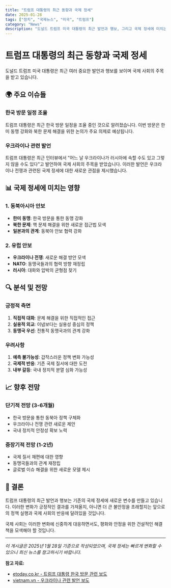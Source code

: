 ```yaml
---
title: "트럼프 대통령의 최근 동향과 국제 정세"
date: 2025-01-28
tags: ["정치", "국제뉴스", "미국", "트럼프"]
category: "News"
description: "도널드 트럼프 미국 대통령의 최근 발언과 행보, 그리고 국제 정세에 미치는 영향에 대해 분석합니다."
---
```


# 트럼프 대통령의 최근 동향과 국제 정세

도널드 트럼프 미국 대통령은 최근 여러 중요한 발언과 행보를 보이며 국제 사회의 주목을 받고 있습니다.

## 🌍 주요 이슈들

### 한국 방문 일정 조율

트럼프 대통령은 최근 한국 방문 일정을 조율 중인 것으로 알려졌습니다. 이번 방문은 한미 동맹 강화와 북한 문제 해결을 위한 논의가 주요 의제로 예상됩니다.

### 우크라이나 관련 발언

트럼프 대통령은 최근 인터뷰에서 "어느 날 우크라이나가 러시아에 속할 수도 있고 그렇지 않을 수도 있다"고 발언하여 국제 사회의 주목을 받았습니다. 이러한 발언은 우크라이나 전쟁과 관련된 국제 정세에 대한 새로운 관점을 제시했습니다.

## 📊 국제 정세에 미치는 영향

### 1. 동북아시아 안보

- **한미 동맹**: 한국 방문을 통한 동맹 강화
- **북한 문제**: 핵 문제 해결을 위한 새로운 접근법 모색
- **일본과의 관계**: 동북아 안보 협력 강화

### 2. 유럽 안보

- **우크라이나 전쟁**: 새로운 해결 방안 모색
- **NATO**: 동맹국들과의 협력 방향 재정립
- **러시아**: 대화와 압박의 균형점 찾기

## 🔍 분석 및 전망

### 긍정적 측면

1. **직접적 대화**: 문제 해결을 위한 직접적인 접근
2. **실용적 외교**: 이념보다는 실용성 중심의 정책
3. **동맹국 우선**: 전통적 동맹국과의 관계 강화

### 우려사항

1. **예측 불가능성**: 갑작스러운 정책 변화 가능성
2. **국제적 반응**: 기존 국제 질서에 대한 도전
3. **내부 갈등**: 국내 정치적 분열 심화 가능성

## 📈 향후 전망

### 단기적 전망 (3-6개월)

- 한국 방문을 통한 동북아 정책 구체화
- 우크라이나 전쟁 관련 새로운 제안
- 국내 정치적 안정성 확보 노력

### 중장기적 전망 (1-2년)

- 국제 질서 재편에 대한 영향
- 동맹국들과의 관계 재정립
- 글로벌 이슈 해결을 위한 새로운 모델 제시

## 💭 결론

트럼프 대통령의 최근 발언과 행보는 기존의 국제 정세에 새로운 변수를 만들고 있습니다. 이러한 변화가 긍정적인 결과를 가져올지, 아니면 더 큰 불안정을 초래할지는 앞으로의 정책 실행과 국제 사회의 반응에 달려있을 것입니다.

국제 사회는 이러한 변화에 신중하게 대응하면서도, 평화와 안정을 위한 건설적인 해결책을 모색해야 할 것입니다.

---

*이 게시글은 2025년 1월 28일 기준으로 작성되었으며, 국제 정세는 빠르게 변화할 수 있으니 최신 뉴스를 참고하시기 바랍니다.*

**참고 자료:**
- [etoday.co.kr - 트럼프 대통령 한국 방문 관련 보도](https://www.etoday.co.kr/politics-economy/bluehouse?page=4&utm_source=openai)
- [vietnam.vn - 우크라이나 관련 발언 보도](https://www.vietnam.vn/ko/hoa-than-kalibr-o-at-trut-xuong-ukraine-tong-thong-han-quoc-trai-long-lanh-dao-my-trung-dien-dam?utm_source=openai)
